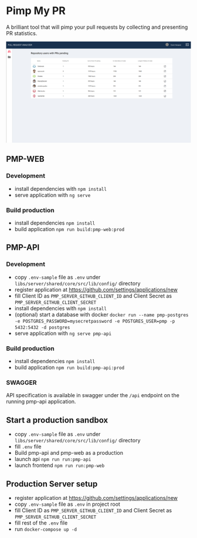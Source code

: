 # Pimp My PR

A brilliant tool that will pimp your pull requests by collecting and presenting PR statistics.

![Preview](docs/img/pmp-preview.png)

## PMP-WEB

### Development

- install dependencies with `npm install`
- serve application with `ng serve`

### Build production

- install dependencies `npm install`
- build application `npm run build:pmp-web:prod`

## PMP-API

### Development

- copy `.env-sample` file as `.env` under `libs/server/shared/core/src/lib/config/` directory
- register application at https://github.com/settings/applications/new
- fill Client ID as `PMP_SERVER_GITHUB_CLIENT_ID` and Client Secret as `PMP_SERVER_GITHUB_CLIENT_SECRET`
- install dependencies with `npm install`
- (optional) start a database with docker `docker run --name pmp-postgres -e POSTGRES_PASSWORD=mysecretpassword -e POSTGRES_USER=pmp -p 5432:5432 -d postgres`
- serve application with `ng serve pmp-api`

### Build production

- install dependencies `npm install`
- build application `npm run build:pmp-api:prod`

### SWAGGER

API specification is available in swagger under the `/api` endpoint on the running pmp-api application.

## Start a production sandbox

- copy `.env-sample` file as `.env` under `libs/server/shared/core/src/lib/config/` directory
- fill `.env` file
- Build pmp-api and pmp-web as a production
- launch api `npm run run:pmp-api`
- launch frontend `npm run run:pmp-web`

## Production Server setup

- register application at https://github.com/settings/applications/new
- copy `.env-sample` file as `.env` in project root
- fill Client ID as `PMP_SERVER_GITHUB_CLIENT_ID` and Client Secret as `PMP_SERVER_GITHUB_CLIENT_SECRET`
- fill rest of the `.env` file
- run `docker-compose up -d`
